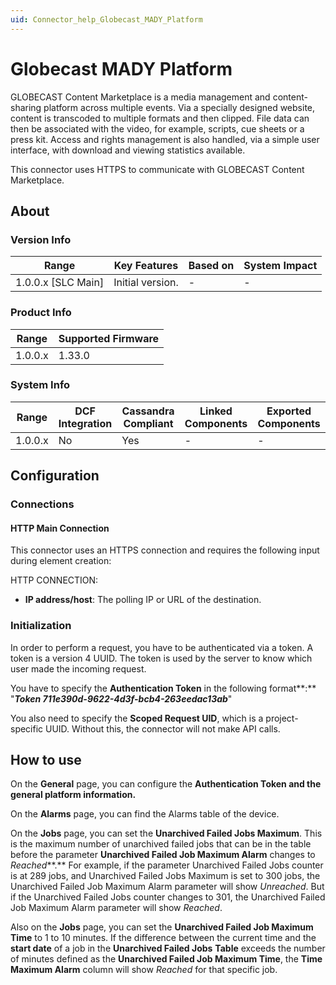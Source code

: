```yaml
---
uid: Connector_help_Globecast_MADY_Platform
---
```


# Globecast MADY Platform

GLOBECAST Content Marketplace is a media management and content-sharing platform across multiple events. Via a specially designed website, content is transcoded to multiple formats and then clipped. File data can then be associated with the video, for example, scripts, cue sheets or a press kit. Access and rights management is also handled, via a simple user interface, with download and viewing statistics available.

This connector uses HTTPS to communicate with GLOBECAST Content Marketplace.

## About

### Version Info

| Range                | Key Features     | Based on     | System Impact     |
|----------------------|------------------|--------------|-------------------|
| 1.0.0.x \[SLC Main\] | Initial version. | \-           | \-                |

### Product Info

| Range     | Supported Firmware     |
|-----------|------------------------|
| 1.0.0.x   | 1.33.0                 |

### System Info

| Range     | DCF Integration     | Cassandra Compliant     | Linked Components     | Exported Components     |
|-----------|---------------------|-------------------------|-----------------------|-------------------------|
| 1.0.0.x   | No                  | Yes                     | \-                    | \-                      |

## Configuration

### Connections

#### HTTP Main Connection

This connector uses an HTTPS connection and requires the following input during element creation:

HTTP CONNECTION:

- **IP address/host**: The polling IP or URL of the destination.

### Initialization

In order to perform a request, you have to be authenticated via a token. A token is a version 4 UUID. The token is used by the server to know which user made the incoming request.

You have to specify the **Authentication Token** in the following format**:** "***Token 711e390d-9622-4d3f-bcb4-263eedac13ab***"

You also need to specify the **Scoped Request UID**, which is a project-specific UUID. Without this, the connector will not make API calls.

## How to use

On the **General** page, you can configure the **Authentication Token and the general platform information.**

On the **Alarms** page, you can find the Alarms table of the device.

On the **Jobs** page, you can set the **Unarchived Failed Jobs Maximum**. This is the maximum number of unarchived failed jobs that can be in the table before the parameter **Unarchived Failed Job Maximum Alarm** changes to *Reached***.**
For example, if the parameter Unarchived Failed Jobs counter is at 289 jobs, and Unarchived Failed Jobs Maximum is set to 300 jobs, the Unarchived Failed Job Maximum Alarm parameter will show *Unreached*. But if the Unarchived Failed Jobs counter changes to 301, the Unarchived Failed Job Maximum Alarm parameter will show *Reached*.

Also on the **Jobs** page, you can set the **Unarchived Failed Job Maximum Time** to 1 to 10 minutes. If the difference between the current time and the **start date** of a job in the **Unarchived Failed Jobs** **Table** exceeds the number of minutes defined as the **Unarchived Failed Job Maximum Time**, the **Time Maximum Alarm** column will show *Reached* for that specific job.
